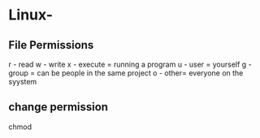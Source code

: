 # Linux-

## File Permissions

r - read
w - write
x - execute = running a program
u - user = yourself
g - group = can be people in the same project
o - other= everyone on the syystem

## change permission
chmod
